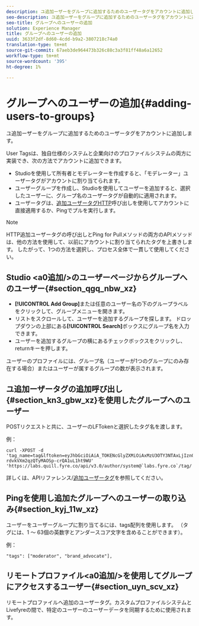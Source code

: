 ```yaml
---
description: ユ追加ーザーをグループに追加するためのユーザータグをアカウントに追加します。
seo-description: ユ追加ーザーをグループに追加するためのユーザータグをアカウントに追加します。
seo-title: グループへのユーザーの追加
solution: Experience Manager
title: グループへのユーザーの追加
uuid: 3633f2df-8d60-4cdd-b9a2-3807218c74a0
translation-type: tm+mt
source-git-commit: 67aeb3de964473b326c88c3a3f81ff48a6a12652
workflow-type: tm+mt
source-wordcount: '395'
ht-degree: 1%

---
```



# グループへのユーザーの追加{#adding-users-to-groups}

ユ追加ーザーをグループに追加するためのユーザータグをアカウントに追加します。

User Tagsは、独自仕様のシステムと企業向けのプロファイルシステムの両方に実装でき、次の方法でアカウントに追加できます。

* Studioを使用して所有者とモデレーターを作成すると、「モデレーター」ユーザータグがアカウントに割り当てられます。
* ユーザーグループを作成し、Studioを使用してユーザーを追加すると、選択したユーザーに、グループ名のユーザータグが自動的に適用されます。
* ユーザータグは、[追加ユーザータグHTTP](https://api.livefyre.com/docs#add-user-tag)呼び出しを使用してアカウントに直接適用するか、Pingでプルを実行します。

>[!NOTE]
>
>HTTP追加ユーザータグの呼び出しとPing for Pullメソッドの両方のAPIメソッドは、他の方法を使用して、以前にアカウントに割り当てられたタグを上書きします。 したがって、1つの方法を選択し、プロセス全体で一貫して使用してください。

## Studio &lt;a0追加/>のユーザーページからグループへのユーザー{#section_qgq_nbw_xz}

* **[!UICONTROL Add Group]**&#x200B;または任意のユーザー名の下のグループラベルをクリックして、グループメニューを開きます。
* リストをスクロールして、ユーザーを追加するグループを探します。 ドロップダウンの上部にある&#x200B;**[!UICONTROL Search]**&#x200B;ボックスにグループ名を入力できます。
* ユーザーを追加するグループの横にあるチェックボックスをクリックし、returnキーを押します。

ユーザーのプロファイルには、グループ名（ユーザーが1つのグループにのみ存在する場合）またはユーザーが属するグループの数が表示されます。

## ユ追加ーザータグの追加呼び出し{#section_kn3_gbw_xz}を使用したグループへのユーザー

POSTリクエストと共に、ユーザーのLFTokenと選択したタグ名を渡します。

例：

```
curl -XPOST -d 'tag_name=tag&lftoken=eyJhbGciOiAiA_TOKENcGlyZXMiOiAxMzU3OTY3NTAxLjIzn0.KoyXUVCavt-rdvkVXm2qzQTyMAOSp-crQA1uL1ht9WU' 'https://labs.quill.fyre.co/api/v3.0/author/system@`labs.fyre.co`/tag/'
```


詳しくは、APIリファレンス/[追加ユーザータグ](https://api.livefyre.com/docs/apis/by-category/user-management#operation=urn:livefyre:apis:quill:operations:api:v3.0:author:tags:method=post)を参照してください。

## Pingを使用し追加たグループへのユーザーの取り込み{#section_kyj_11w_xz}

ユーザーをユーザーグループに割り当てるには、tags配列を使用します。 （タグには、1 ～ 63個の英数字とアンダースコア文字を含めることができます）。

例：

```
"tags": ["moderator", "brand_advocate"],
```

## リモートプロファイル&lt;a0追加/>を使用してグループにアクセスするユーザー{#section_uyn_scv_xz}

リモートプロファイルへ追加のユーザータグ。カスタムプロファイルシステムとLivefyreの間で、特定のユーザーのユーザーデータを同期するために使用されます。
